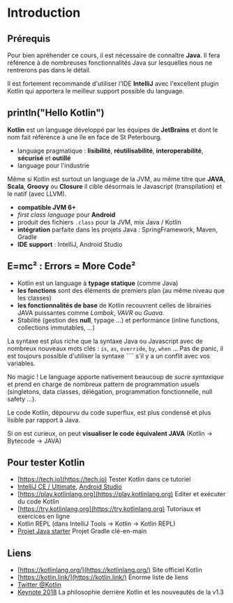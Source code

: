 # Introduction

## Prérequis

Pour bien apréhender ce cours, il est nécessaire de connaître **Java**. Il fera référence à de nombreuses fonctionnalités
Java sur lesquelles nous ne rentrerons pas dans le détail.

Il est fortement recommandé d'utiliser l'IDE **IntelliJ** avec l'excellent plugin Kotlin qui apportera le meilleur support possible du language.

## println("Hello Kotlin")

**Kotlin** est un language développé par les équipes de **JetBrains** et dont le nom fait référence à une île en face de St Peterbourg.

* language pragmatique : **lisibilité**, **réutilisabilité**, **interoperabilité**, **sécurisé** et **outillé**
* language pour l'industrie

Même si Kotlin est surtout un language de la JVM, au même titre que **JAVA**, **Scala**, **Groovy** ou **Closure** il cible désormais le Javascript (transpilation) et le natif (avec LLVM).

* **compatible JVM 6+**
* *first class language* pour **Android**
* produit des fichiers `.class` pour la JVM, mix Java / Kotlin
* **intégration** parfaite dans les projets Java : SpringFramework, Maven, Gradle
* **IDE support** : IntelliJ, Android Studio

## E=mc² : Errors = More Code²

* Kotlin est un language à **typage statique** (comme Java)
* **les fonctions** sont des éléments de premiers plan (au même niveau que les classes)
* **les fonctionnalités de base** de Kotlin recouvrent celles de librairies JAVA puissantes comme *Lombok*, *VAVR* ou *Guava*.
* Stabilité (gestion des **null**, typage …) et performance (inline functions, collections immutables, …)

La syntaxe est plus riche que la syntaxe Java ou Javascript avec de nombreux nouveaux mots clés : `is`, `as`, `override`, `by`, `when` …
Pas de panic, il est toujours possible d'utiliser la syntaxe ```` s'il y a un conflit avec vos variables.

No magic ! Le language apporte nativement beaucoup de *sucre syntaxique* et prend en charge de nombreux pattern
de programmation usuels (singletons, data classes, délégation, programmation fonctionnelle, null safety …).

Le code Kotlin, dépourvu du code superflux, est plus condensé et plus lisible par rapport à Java.

Si on est curieux, on peut **visualiser le code équivalent JAVA** (Kotlin -> Bytecode -> JAVA)

## Pour tester Kotlin

- [https://tech.io](https://tech.io) Tester Kotlin dans ce tutoriel
- [IntelliJ CE / Ultimate](https://www.jetbrains.com/idea/download/), [Android Studio](https://developer.android.com/studio/)
- [https://play.kotlinlang.org](https://play.kotlinlang.org) Editer et exécuter du code Kotlin
- [https://try.kotlinlang.org](https://try.kotlinlang.org) Tutoriaux et exercices en ligne
- Kotlin REPL (dans IntelliJ Tools -> Kotlin -> Kotlin REPL)
- [Projet Java starter](https://github.com/vincent314/kotlin-starter-project) Projet Gradle clé-en-main

## Liens

- [https://kotlinlang.org/](https://kotlinlang.org/) Site officiel Kotlin
- [https://kotlin.link/](https://kotlin.link/) Énorme liste de liens
- [Twitter @Kotlin](https://twitter.com/kotlin)
- [Keynote 2018](https://www.youtube.com/watch?v=PsaFVLr8t4E) La philosophie derrière Kotlin et les nouveautés de la v1.3